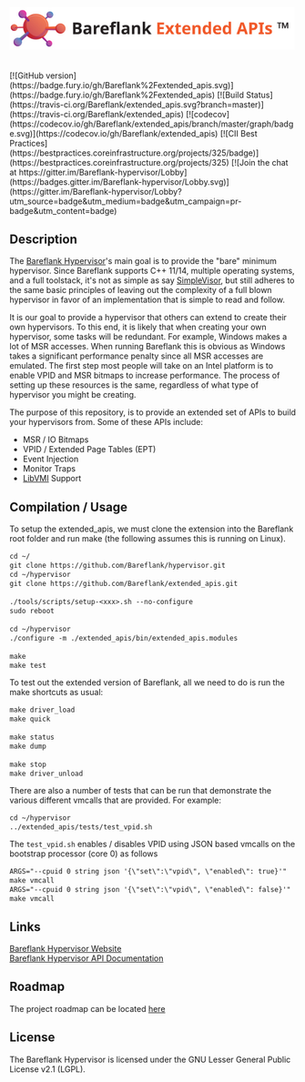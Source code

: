 <img src="https://github.com/Bareflank/extended_apis/raw/master/doc/images/bareflank_extended_apis_logo.jpg" width="501">
<br>
<br>
<br>
[![GitHub version](https://badge.fury.io/gh/Bareflank%2Fextended_apis.svg)](https://badge.fury.io/gh/Bareflank%2Fextended_apis)
[![Build Status](https://travis-ci.org/Bareflank/extended_apis.svg?branch=master)](https://travis-ci.org/Bareflank/extended_apis)
[![codecov](https://codecov.io/gh/Bareflank/extended_apis/branch/master/graph/badge.svg)](https://codecov.io/gh/Bareflank/extended_apis)
[![CII Best Practices](https://bestpractices.coreinfrastructure.org/projects/325/badge)](https://bestpractices.coreinfrastructure.org/projects/325)
[![Join the chat at https://gitter.im/Bareflank-hypervisor/Lobby](https://badges.gitter.im/Bareflank-hypervisor/Lobby.svg)](https://gitter.im/Bareflank-hypervisor/Lobby?utm_source=badge&utm_medium=badge&utm_campaign=pr-badge&utm_content=badge)

## Description

The [Bareflank Hypervisor](https://github.com/Bareflank/hypervisor)'s main
goal is to provide the "bare" minimum hypervisor. Since Bareflank supports
C++ 11/14, multiple operating systems, and a full toolstack, it's not as
simple as say [SimpleVisor](https://github.com/ionescu007/SimpleVisor),
but still adheres to the same basic principles of leaving out the complexity
of a full blown hypervisor in favor of an implementation that is simple to
read and follow.

It is our goal to provide a hypervisor that others can extend to create
their own hypervisors. To this end, it is likely that when creating your
own hypervisor, some tasks will be redundant. For example, Windows
makes a lot of MSR accesses. When running Bareflank this is obvious as
Windows takes a significant performance penalty
since all MSR accesses are emulated. The first step most people will take
on an Intel platform is to enable VPID and MSR bitmaps to increase
performance. The process of setting up these resources is the same,
regardless of what type of hypervisor you might be creating.

The purpose of this repository, is to provide an extended set of APIs to
build your hypervisors from. Some of these APIs include:

- MSR / IO Bitmaps
- VPID / Extended Page Tables (EPT)
- Event Injection
- Monitor Traps
- [LibVMI](https://github.com/libvmi/libvmi) Support

## Compilation / Usage

To setup the extended_apis, we must clone the extension into the Bareflank
root folder and run make (the following assumes this is running on Linux).

```
cd ~/
git clone https://github.com/Bareflank/hypervisor.git
cd ~/hypervisor
git clone https://github.com/Bareflank/extended_apis.git

./tools/scripts/setup-<xxx>.sh --no-configure
sudo reboot

cd ~/hypervisor
./configure -m ./extended_apis/bin/extended_apis.modules

make
make test
```

To test out the extended version of Bareflank, all we need to do is run the
make shortcuts as usual:

```
make driver_load
make quick

make status
make dump

make stop
make driver_unload
```

There are also a number of tests that can be run that demonstrate the various
different vmcalls that are provided. For example:

```
cd ~/hypervisor
../extended_apis/tests/test_vpid.sh
```

The `test_vpid.sh` enables / disables VPID using JSON based vmcalls on
the bootstrap processor (core 0) as follows

```
ARGS="--cpuid 0 string json '{\"set\":\"vpid\", \"enabled\": true}'" make vmcall
ARGS="--cpuid 0 string json '{\"set\":\"vpid\", \"enabled\": false}'" make vmcall
```

## Links

[Bareflank Hypervisor Website](http://bareflank.github.io/hypervisor/) <br>
[Bareflank Hypervisor API Documentation](http://bareflank.github.io/hypervisor/html/)

## Roadmap

The project roadmap can be located [here](https://github.com/Bareflank/hypervisor/projects)

## License

The Bareflank Hypervisor is licensed under the GNU Lesser General Public License
v2.1 (LGPL).
